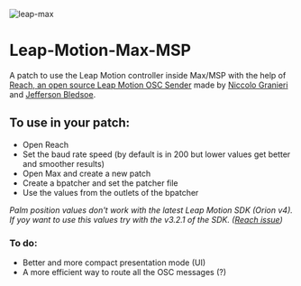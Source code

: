![leap-max](https://i.imgur.com/gsSca6B.png)

# Leap-Motion-Max-MSP
A patch to use the Leap Motion controller inside Max/MSP with the help of [Reach, an open source Leap Motion OSC Sender](https://github.com/NiccoloGranieri/Reach) made by [Niccolo Granieri](https://github.com/NiccoloGranieri) and [Jefferson Bledsoe](https://github.com/JeffersonBledsoe).

## To use in your patch:
- Open Reach
- Set the baud rate speed (by default is in 200 but lower values get better and smoother results)
- Open Max and create a new patch
- Create a bpatcher and set the patcher file
- Use the values from the outlets of the bpatcher

*Palm position values don't work with the latest Leap Motion SDK (Orion v4). If yoy want to use this values try with the v3.2.1 of the SDK. ([Reach issue](https://github.com/NiccoloGranieri/Reach/issues/8))*

### To do:
- Better and more compact presentation mode (UI)
- A more efficient way to route all the OSC messages (?)

